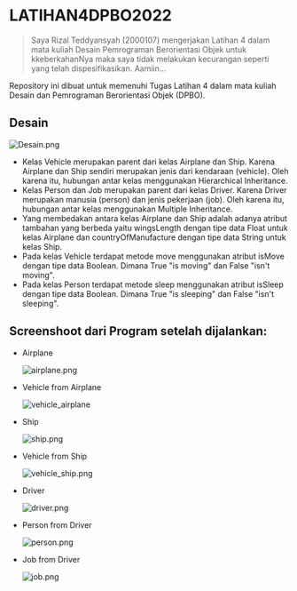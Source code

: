 # LATIHAN4DPBO2022

> Saya Rizal Teddyansyah (2000107) mengerjakan Latihan 4 dalam mata kuliah Desain Pemrograman Berorientasi Objek untuk kkeberkahanNya maka saya tidak melakukan kecurangan seperti yang telah dispesifikasikan.
Aamiin...

Repository ini dibuat untuk memenuhi Tugas Latihan 4 dalam mata kuliah Desain dan Pemrograman Berorientasi Objek (DPBO).

## Desain
![Desain.png](https://github.com/rzltdysh17/LATIHAN4DPBO2022/blob/main/Desain.png)

- Kelas Vehicle merupakan parent dari kelas Airplane dan Ship. Karena Airplane dan Ship sendiri merupakan jenis dari kendaraan (vehicle). Oleh karena itu, hubungan antar kelas menggunakan Hierarchical Inheritance.
- Kelas Person dan Job merupakan parent dari kelas Driver. Karena Driver merupakan manusia (person) dan jenis pekerjaan (job). Oleh karena itu, hubungan antar kelas menggunakan Multiple Inheritance.
- Yang membedakan antara kelas Airplane dan Ship adalah adanya atribut tambahan yang berbeda yaitu wingsLength dengan tipe data Float untuk kelas Airplane dan countryOfManufacture dengan tipe data String untuk kelas Ship. 
- Pada kelas Vehicle terdapat metode move menggunakan atribut isMove dengan tipe data Boolean. Dimana True "is moving" dan False "isn't moving".
- Pada kelas Person terdapat metode sleep menggunakan atribut isSleep dengan tipe data Boolean. Dimana True "is sleeping" dan False "isn't sleeping".

## Screenshoot dari Program setelah dijalankan:
- Airplane

  ![airplane.png](https://github.com/rzltdysh17/LATIHAN4DPBO2022/blob/main/SS/airplane.png)

- Vehicle from Airplane

  ![vehicle_airplane](https://github.com/rzltdysh17/LATIHAN4DPBO2022/blob/main/SS/vehicle_airplane.png)

- Ship
  
  ![ship.png](https://github.com/rzltdysh17/LATIHAN4DPBO2022/blob/main/SS/ship.png)
  
- Vehicle from Ship
  
  ![vehicle_ship.png](https://github.com/rzltdysh17/LATIHAN4DPBO2022/blob/main/SS/vehicle_ship.png)
  
- Driver

  ![driver.png](https://github.com/rzltdysh17/LATIHAN4DPBO2022/blob/main/SS/driver.png)
  
- Person from Driver
   
  ![person.png](https://github.com/rzltdysh17/LATIHAN4DPBO2022/blob/main/SS/person.png)

- Job from Driver
   
  ![job.png](https://github.com/rzltdysh17/LATIHAN4DPBO2022/blob/main/SS/job.png)

